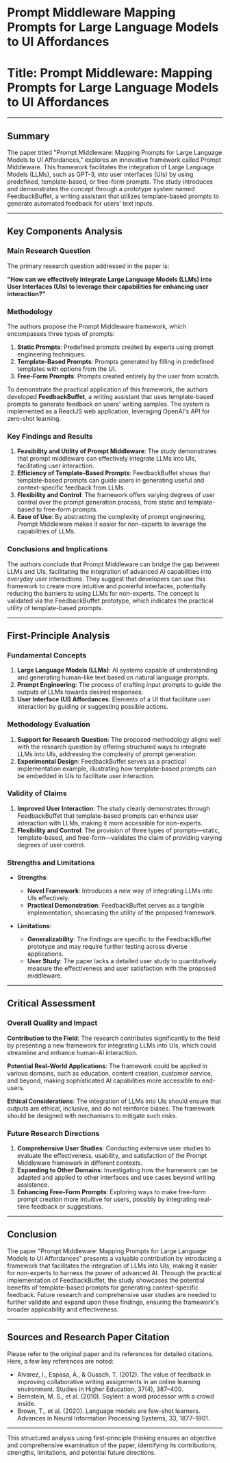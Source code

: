 # Prompt Middleware Mapping Prompts for Large Language Models to UI Affordances

# Title: Prompt Middleware: Mapping Prompts for Large Language Models to UI Affordances

---

## Summary
The paper titled "Prompt Middleware: Mapping Prompts for Large Language Models to UI Affordances," explores an innovative framework called Prompt Middleware. This framework facilitates the integration of Large Language Models (LLMs), such as GPT-3, into user interfaces (UIs) by using predefined, template-based, or free-form prompts. The study introduces and demonstrates the concept through a prototype system named FeedbackBuffet, a writing assistant that utilizes template-based prompts to generate automated feedback for users' text inputs.

---

## Key Components Analysis

### Main Research Question
The primary research question addressed in the paper is: 

**"How can we effectively integrate Large Language Models (LLMs) into User Interfaces (UIs) to leverage their capabilities for enhancing user interaction?"**

### Methodology
The authors propose the Prompt Middleware framework, which encompasses three types of prompts:

1. **Static Prompts**: Predefined prompts created by experts using prompt engineering techniques.
2. **Template-Based Prompts**: Prompts generated by filling in predefined templates with options from the UI.
3. **Free-Form Prompts**: Prompts created entirely by the user from scratch.

To demonstrate the practical application of this framework, the authors developed **FeedbackBuffet**, a writing assistant that uses template-based prompts to generate feedback on users' writing samples. The system is implemented as a ReactJS web application, leveraging OpenAI's API for zero-shot learning.

### Key Findings and Results
1. **Feasibility and Utility of Prompt Middleware**: The study demonstrates that prompt middleware can effectively integrate LLMs into UIs, facilitating user interaction.
2. **Efficiency of Template-Based Prompts**: FeedbackBuffet shows that template-based prompts can guide users in generating useful and context-specific feedback from LLMs.
3. **Flexibility and Control**: The framework offers varying degrees of user control over the prompt generation process, from static and template-based to free-form prompts.
4. **Ease of Use**: By abstracting the complexity of prompt engineering, Prompt Middleware makes it easier for non-experts to leverage the capabilities of LLMs.

### Conclusions and Implications
The authors conclude that Prompt Middleware can bridge the gap between LLMs and UIs, facilitating the integration of advanced AI capabilities into everyday user interactions. They suggest that developers can use this framework to create more intuitive and powerful interfaces, potentially reducing the barriers to using LLMs for non-experts. The concept is validated via the FeedbackBuffet prototype, which indicates the practical utility of template-based prompts.

---

## First-Principle Analysis

### Fundamental Concepts
1. **Large Language Models (LLMs)**: AI systems capable of understanding and generating human-like text based on natural language prompts.
2. **Prompt Engineering**: The process of crafting input prompts to guide the outputs of LLMs towards desired responses.
3. **User Interface (UI) Affordances**: Elements of a UI that facilitate user interaction by guiding or suggesting possible actions.

### Methodology Evaluation
1. **Support for Research Question**: The proposed methodology aligns well with the research question by offering structured ways to integrate LLMs into UIs, addressing the complexity of prompt generation.
2. **Experimental Design**: FeedbackBuffet serves as a practical implementation example, illustrating how template-based prompts can be embedded in UIs to facilitate user interaction.

### Validity of Claims
1. **Improved User Interaction**: The study clearly demonstrates through FeedbackBuffet that template-based prompts can enhance user interaction with LLMs, making it more accessible for non-experts.
2. **Flexibility and Control**: The provision of three types of prompts—static, template-based, and free-form—validates the claim of providing varying degrees of user control.

### Strengths and Limitations

- **Strengths**:
  - **Novel Framework**: Introduces a new way of integrating LLMs into UIs effectively.
  - **Practical Demonstration**: FeedbackBuffet serves as a tangible implementation, showcasing the utility of the proposed framework.
  
- **Limitations**:
  - **Generalizability**: The findings are specific to the FeedbackBuffet prototype and may require further testing across diverse applications.
  - **User Study**: The paper lacks a detailed user study to quantitatively measure the effectiveness and user satisfaction with the proposed middleware.

---

## Critical Assessment

### Overall Quality and Impact
**Contribution to the Field**: The research contributes significantly to the field by presenting a new framework for integrating LLMs into UIs, which could streamline and enhance human-AI interaction. 

**Potential Real-World Applications**: The framework could be applied in various domains, such as education, content creation, customer service, and beyond, making sophisticated AI capabilities more accessible to end-users.

**Ethical Considerations**: The integration of LLMs into UIs should ensure that outputs are ethical, inclusive, and do not reinforce biases. The framework should be designed with mechanisms to mitigate such risks.

### Future Research Directions
1. **Comprehensive User Studies**: Conducting extensive user studies to evaluate the effectiveness, usability, and satisfaction of the Prompt Middleware framework in different contexts.
2. **Expanding to Other Domains**: Investigating how the framework can be adapted and applied to other interfaces and use cases beyond writing assistance.
3. **Enhancing Free-Form Prompts**: Exploring ways to make free-form prompt creation more intuitive for users, possibly by integrating real-time feedback or suggestions.

---

## Conclusion
The paper "Prompt Middleware: Mapping Prompts for Large Language Models to UI Affordances" presents a valuable contribution by introducing a framework that facilitates the integration of LLMs into UIs, making it easier for non-experts to harness the power of advanced AI. Through the practical implementation of FeedbackBuffet, the study showcases the potential benefits of template-based prompts for generating context-specific feedback. Future research and comprehensive user studies are needed to further validate and expand upon these findings, ensuring the framework's broader applicability and effectiveness.

---

## Sources and Research Paper Citation
Please refer to the original paper and its references for detailed citations. Here, a few key references are noted: 

- Alvarez, I., Espasa, A., & Guasch, T. (2012). The value of feedback in improving collaborative writing assignments in an online learning environment. Studies in Higher Education, 37(4), 387–400.
- Bernstein, M. S., et al. (2010). Soylent: a word processor with a crowd inside.
- Brown, T., et al. (2020). Language models are few-shot learners. Advances in Neural Information Processing Systems, 33, 1877–1901.

---

This structured analysis using first-principle thinking ensures an objective and comprehensive examination of the paper, identifying its contributions, strengths, limitations, and potential future directions.